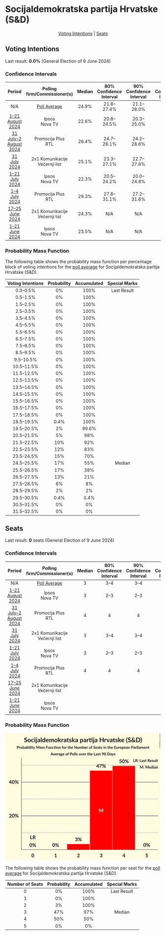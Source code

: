 # Socijaldemokratska partija Hrvatske (S&D)

<p align="center"><a href="#voting-intentions">Voting Intentions</a> | <a href="#seats">Seats</a></p>

## Voting Intentions

Last result: **0.0%** (General Election of 9 June 2024)

### Confidence Intervals

| Period     | Polling firm/Commissioner(s) | Median | 80% Confidence Interval | 90% Confidence Interval | 95% Confidence Interval | 99% Confidence Interval |
|:----------:|:----------------:|:-----------:|:-----------------------:|:-----------------------:|:-----------------------:|:-----------------------:|
| N/A | [Poll Average](average.html) | 24.9% | 21.8–27.4% | 21.1–28.0% | 20.6–28.5% | 19.6–29.4% |
| [1–21 August 2024](2024-08-21-Ipsos.html) | Ipsos <br> Nova TV | 22.6% | 20.8–24.5% | 20.3–25.0% | 19.9–25.5% | 19.1–26.4% |
| [31 July–2 August 2024](2024-08-02-PromocijaPlus.html) | Promocija Plus <br> RTL | 26.4% | 24.7–28.1% | 24.2–28.6% | 23.8–29.1% | 23.1–29.9% |
| [31 July 2024](2024-07-31-2x1Komunikacije.html) | 2x1 Komunikacije <br> Večernji list | 25.1% | 23.3–27.1% | 22.7–27.6% | 22.3–28.1% | 21.4–29.1% |
| [1–21 July 2024](2024-07-21-Ipsos.html) | Ipsos <br> Nova TV | 22.3% | 20.5–24.2% | 20.0–24.8% | 19.6–25.3% | 18.8–26.2% |
| [1–4 July 2024](2024-07-04-PromocijaPlus.html) | Promocija Plus <br> RTL | 29.3% | 27.6–31.1% | 27.2–31.6% | 26.8–32.0% | 26.0–32.9% |
| [17–25 June 2024](2024-06-25-2x1Komunikacije.html) | 2x1 Komunikacije <br> Večernji list | 24.3% | N/A | N/A | N/A | N/A |
| [1–21 June 2024](2024-06-21-Ipsos.html) | Ipsos <br> Nova TV | 23.5% | N/A | N/A | N/A | N/A |

### Probability Mass Function

The following table shows the probability mass function per percentage block of voting intentions for the [poll average](average.html) for Socijaldemokratska partija Hrvatske (S&D).

| Voting Intentions | Probability | Accumulated | Special Marks |
|:-----------------:|:-----------:|:-----------:|:-------------:|
| 0.0–0.5% | 0% | 100% | Last Result |
| 0.5–1.5% | 0% | 100% |  |
| 1.5–2.5% | 0% | 100% |  |
| 2.5–3.5% | 0% | 100% |  |
| 3.5–4.5% | 0% | 100% |  |
| 4.5–5.5% | 0% | 100% |  |
| 5.5–6.5% | 0% | 100% |  |
| 6.5–7.5% | 0% | 100% |  |
| 7.5–8.5% | 0% | 100% |  |
| 8.5–9.5% | 0% | 100% |  |
| 9.5–10.5% | 0% | 100% |  |
| 10.5–11.5% | 0% | 100% |  |
| 11.5–12.5% | 0% | 100% |  |
| 12.5–13.5% | 0% | 100% |  |
| 13.5–14.5% | 0% | 100% |  |
| 14.5–15.5% | 0% | 100% |  |
| 15.5–16.5% | 0% | 100% |  |
| 16.5–17.5% | 0% | 100% |  |
| 17.5–18.5% | 0% | 100% |  |
| 18.5–19.5% | 0.4% | 100% |  |
| 19.5–20.5% | 2% | 99.6% |  |
| 20.5–21.5% | 5% | 98% |  |
| 21.5–22.5% | 10% | 92% |  |
| 22.5–23.5% | 12% | 83% |  |
| 23.5–24.5% | 15% | 70% |  |
| 24.5–25.5% | 17% | 55% | Median |
| 25.5–26.5% | 17% | 38% |  |
| 26.5–27.5% | 13% | 21% |  |
| 27.5–28.5% | 6% | 8% |  |
| 28.5–29.5% | 2% | 2% |  |
| 29.5–30.5% | 0.4% | 0.4% |  |
| 30.5–31.5% | 0% | 0% |  |
| 31.5–32.5% | 0% | 0% |  |


## Seats

Last result: **0** seats (General Election of 9 June 2024)

### Confidence Intervals

| Period     | Polling firm/Commissioner(s) | Median | 80% Confidence Interval | 90% Confidence Interval | 95% Confidence Interval | 99% Confidence Interval |
|:----------:|:----------------:|:------:|:-----------------------:|:-----------------------:|:-----------------------:|:-----------------------:|
| N/A | [Poll Average](average.html) | 3 | 3–4 | 3–4 | 2–4 | 2–4 |
| [1–21 August 2024](2024-08-21-Ipsos.html) | Ipsos <br> Nova TV | 3 | 2–3 | 2–3 | 2–3 | 2–3 |
| [31 July–2 August 2024](2024-08-02-PromocijaPlus.html) | Promocija Plus <br> RTL | 4 | 4 | 4 | 4 | 3–4 |
| [31 July 2024](2024-07-31-2x1Komunikacije.html) | 2x1 Komunikacije <br> Večernji list | 3 | 3–4 | 3–4 | 3–4 | 3–4 |
| [1–21 July 2024](2024-07-21-Ipsos.html) | Ipsos <br> Nova TV | 3 | 2–3 | 2–3 | 2–3 | 2–3 |
| [1–4 July 2024](2024-07-04-PromocijaPlus.html) | Promocija Plus <br> RTL | 4 | 4 | 4 | 4 | 4–5 |
| [17–25 June 2024](2024-06-25-2x1Komunikacije.html) | 2x1 Komunikacije <br> Večernji list |  |  |  |  |  |
| [1–21 June 2024](2024-06-21-Ipsos.html) | Ipsos <br> Nova TV |  |  |  |  |  |

### Probability Mass Function

![Graph with seats probability mass function not yet produced](average-seats-pmf-socijaldemokratskapartijahrvatskesd.png "Seats Probability Mass Function")

The following table shows the probability mass function per seat for the [poll average](average.html) for Socijaldemokratska partija Hrvatske (S&D).

| Number of Seats | Probability | Accumulated | Special Marks |
|:---------------:|:-----------:|:-----------:|:-------------:|
| 0 | 0% | 100% | Last Result |
| 1 | 0% | 100% |  |
| 2 | 3% | 100% |  |
| 3 | 47% | 97% | Median |
| 4 | 50% | 50% |  |
| 5 | 0% | 0% |  |


